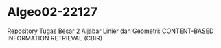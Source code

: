 # Algeo02-22127
Repository Tugas Besar 2 Aljabar Linier dan Geometri: CONTENT-BASED INFORMATION RETRIEVAL (CBIR)
